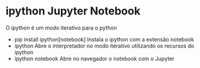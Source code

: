# ipython Jupyter Notebook

O ipython é um modo iterativo para o python

- pip install ipython[notebook] Instala o ipython com a extensão notebook
- ipython Abre o interpretador no modo iterativo utilizando os recursos do ipython
- ipython notebook Abre no navegador o notebook com o Jupyter
